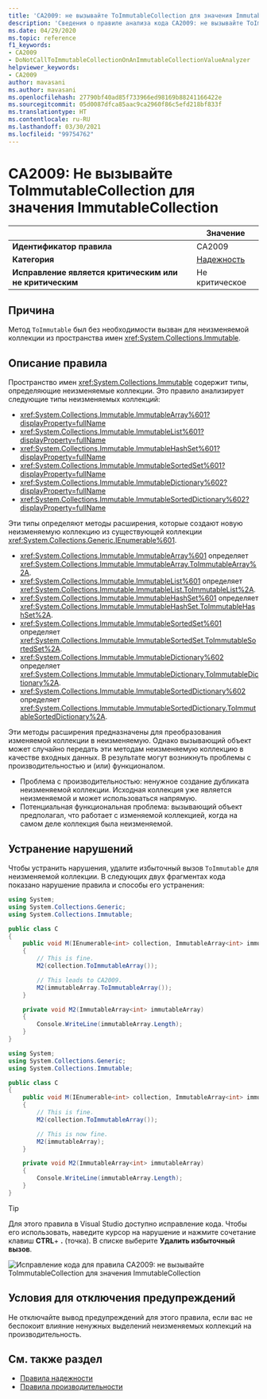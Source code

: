 ```yaml
---
title: 'CA2009: не вызывайте ToImmutableCollection для значения ImmutableCollection (анализ кода)'
description: 'Сведения о правиле анализа кода CA2009: не вызывайте ToImmutableCollection для значения ImmutableCollection'
ms.date: 04/29/2020
ms.topic: reference
f1_keywords:
- CA2009
- DoNotCallToImmutableCollectionOnAnImmutableCollectionValueAnalyzer
helpviewer_keywords:
- CA2009
author: mavasani
ms.author: mavasani
ms.openlocfilehash: 27790bf40ad85f733966ed98169b88241166422e
ms.sourcegitcommit: 05d0087dfca85aac9ca2960f86c5efd218bf833f
ms.translationtype: HT
ms.contentlocale: ru-RU
ms.lasthandoff: 03/30/2021
ms.locfileid: "99754762"
---
```

# <a name="ca2009-do-not-call-toimmutablecollection-on-an-immutablecollection-value"></a>CA2009: Не вызывайте ToImmutableCollection для значения ImmutableCollection

| | Значение |
|-|-|
| **Идентификатор правила** |CA2009|
| **Категория** |[Надежность](reliability-warnings.md)|
| **Исправление является критическим или не критическим** |Не критическое|

## <a name="cause"></a>Причина

Метод `ToImmutable` был без необходимости вызван для неизменяемой коллекции из пространства имен <xref:System.Collections.Immutable>.

## <a name="rule-description"></a>Описание правила

Пространство имен <xref:System.Collections.Immutable> содержит типы, определяющие неизменяемые коллекции. Это правило анализирует следующие типы неизменяемых коллекций:

- <xref:System.Collections.Immutable.ImmutableArray%601?displayProperty=fullName>
- <xref:System.Collections.Immutable.ImmutableList%601?displayProperty=fullName>
- <xref:System.Collections.Immutable.ImmutableHashSet%601?displayProperty=fullName>
- <xref:System.Collections.Immutable.ImmutableSortedSet%601?displayProperty=fullName>
- <xref:System.Collections.Immutable.ImmutableDictionary%602?displayProperty=fullName>
- <xref:System.Collections.Immutable.ImmutableSortedDictionary%602?displayProperty=fullName>

Эти типы определяют методы расширения, которые создают новую неизменяемую коллекцию из существующей коллекции <xref:System.Collections.Generic.IEnumerable%601>.

- <xref:System.Collections.Immutable.ImmutableArray%601> определяет <xref:System.Collections.Immutable.ImmutableArray.ToImmutableArray%2A>.
- <xref:System.Collections.Immutable.ImmutableList%601> определяет <xref:System.Collections.Immutable.ImmutableList.ToImmutableList%2A>.
- <xref:System.Collections.Immutable.ImmutableHashSet%601> определяет <xref:System.Collections.Immutable.ImmutableHashSet.ToImmutableHashSet%2A>.
- <xref:System.Collections.Immutable.ImmutableSortedSet%601> определяет <xref:System.Collections.Immutable.ImmutableSortedSet.ToImmutableSortedSet%2A>.
- <xref:System.Collections.Immutable.ImmutableDictionary%602> определяет <xref:System.Collections.Immutable.ImmutableDictionary.ToImmutableDictionary%2A>.
- <xref:System.Collections.Immutable.ImmutableSortedDictionary%602> определяет <xref:System.Collections.Immutable.ImmutableSortedDictionary.ToImmutableSortedDictionary%2A>.

Эти методы расширения предназначены для преобразования изменяемой коллекции в неизменяемую. Однако вызывающий объект может случайно передать эти методам неизменяемую коллекцию в качестве входных данных. В результате могут возникнуть проблемы с производительностью и (или) функционалом.

- Проблема с производительностью: ненужное создание дубликата неизменяемой коллекции. Исходная коллекция уже является неизменяемой и может использоваться напрямую.
- Потенциальная функциональная проблема: вызывающий объект предполагал, что работает с изменяемой коллекцией, когда на самом деле коллекция была неизменяемой.

## <a name="how-to-fix-violations"></a>Устранение нарушений

Чтобы устранить нарушения, удалите избыточный вызов `ToImmutable` для неизменяемой коллекции. В следующих двух фрагментах кода показано нарушение правила и способы его устранения:

```csharp
using System;
using System.Collections.Generic;
using System.Collections.Immutable;

public class C
{
    public void M(IEnumerable<int> collection, ImmutableArray<int> immutableArray)
    {
        // This is fine.
        M2(collection.ToImmutableArray());

        // This leads to CA2009.
        M2(immutableArray.ToImmutableArray());
    }

    private void M2(ImmutableArray<int> immutableArray)
    {
        Console.WriteLine(immutableArray.Length);
    }
}
```

```csharp
using System;
using System.Collections.Generic;
using System.Collections.Immutable;

public class C
{
    public void M(IEnumerable<int> collection, ImmutableArray<int> immutableArray)
    {
        // This is fine.
        M2(collection.ToImmutableArray());

        // This is now fine.
        M2(immutableArray);
    }

    private void M2(ImmutableArray<int> immutableArray)
    {
        Console.WriteLine(immutableArray.Length);
    }
}
```

> [!TIP]
> Для этого правила в Visual Studio доступно исправление кода. Чтобы его использовать, наведите курсор на нарушение и нажмите сочетание клавиш **CTRL**+ **.** (точка). В списке выберите **Удалить избыточный вызов**.
>
> ![Исправление кода для правила CA2009: не вызывайте ToImmutableCollection для значения ImmutableCollection](media/ca2009-codefix.png)

## <a name="when-to-suppress-warnings"></a>Условия для отключения предупреждений

Не отключайте вывод предупреждений для этого правила, если вас не беспокоит влияние ненужных выделений неизменяемых коллекций на производительность.

## <a name="see-also"></a>См. также раздел

- [Правила надежности](reliability-warnings.md)
- [Правила производительности](performance-warnings.md)
